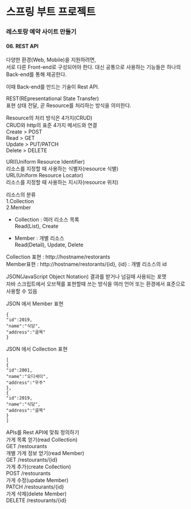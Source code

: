 # 스프링 부트 프로젝트
### 레스토랑 예약 사이트 만들기 

#### 06. REST API   

다양한 환경(Web, Mobile)을 지원하려면,     
서로 다른 Front-end로 구성되어야 한다.
대신 공통으로 사용하는 기능들은 하나의 Back-end를 통해 제공한다.    

이때 Back-end를 만드는 기술이 Rest API.  

REST(REpresentational State Transfer)   
표현 상태 전달, 곧 Resource를 처리하는 방식을 의미한다.

Resource의 처리 방식은 4가지(CRUD)     
CRUD와 http의 표준 4가지 메서드와 연결  
Create > POST   
Read > GET  
Update > PUT/PATCH  
Delete > DELETE     

URI(Uniform Resource Identifier)    
리소스를 지정할 때 사용하는 식별자(resource 식별)     
URL(Uniform Resource Locator)    
리소스를 지정할 때 사용하는 지시자(resource 위치)   

리소스의 분류     
1.Collection    
2.Member    

* Collection : 여러 리소스 목록    
Read(List), Create

* Member : 개별 리소스   
Read(Detail), Update, Delete

Collection 표현 : http://hostname/restorants  
Member표현 : http://hostname/restorants/{id}, {id} : 개별 리소스의 id   

JSON(JavaScript Object Notation)
결과를 받거나 넘길때 사용되는 포맷     
자바 스크립트에서 오브젝를 표현할때 쓰는 방식을 여러 언어 또는 환경에서 표준으로 사용할 수 있음  

JSON 에서 Member 표현
```
{
"id":2019,
"name":"식당",
"address":"골목"
}
```
JSON 에서 Collection 표현
```
[
{
"id":2001,
"name":"오디세이",
"address":"우주"
},
{
"id":2019,
"name":"식당",
"address":"골목"
}
]
```

APIs를 Rest API에 맞춰 정의하기     
가게 목록 얻기(read Collection)    
GET /restourants    
개별 가게 정보 얻기(read Member)    
GET /restourants/{id}  
가게 추가(create Collection)    
POST /restourants   
가게 수정(update Member)    
PATCH /restourants/{id}     
가게 삭제(delete Member)    
DELETE /restourants/{id}    

    